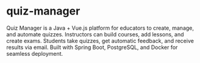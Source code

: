 # quiz-manager
Quiz Manager is a Java + Vue.js platform for educators to create, manage, and automate quizzes. Instructors can build courses, add lessons, and create exams. Students take quizzes, get automatic feedback, and receive results via email. Built with Spring Boot, PostgreSQL, and Docker for seamless deployment.
